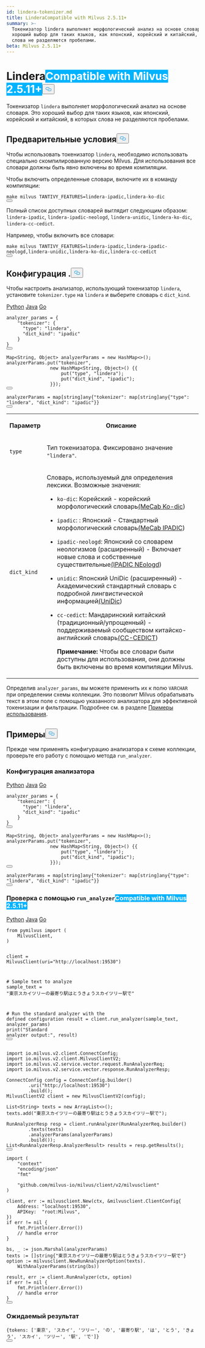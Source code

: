 ```yaml
---
id: lindera-tokenizer.md
title: LinderaCompatible with Milvus 2.5.11+
summary: >-
  Токенизатор lindera выполняет морфологический анализ на основе словаря. Это
  хороший выбор для таких языков, как японский, корейский и китайский, в которых
  слова не разделяются пробелами.
beta: Milvus 2.5.11+
---
```

<h1 id="Lindera" class="common-anchor-header">Lindera<span class="beta-tag" style="background-color:rgb(0, 179, 255);color:white" translate="no">Compatible with Milvus 2.5.11+</span><button data-href="#Lindera" class="anchor-icon" translate="no">
      <svg translate="no"
        aria-hidden="true"
        focusable="false"
        height="20"
        version="1.1"
        viewBox="0 0 16 16"
        width="16"
      >
        <path
          fill="#0092E4"
          fill-rule="evenodd"
          d="M4 9h1v1H4c-1.5 0-3-1.69-3-3.5S2.55 3 4 3h4c1.45 0 3 1.69 3 3.5 0 1.41-.91 2.72-2 3.25V8.59c.58-.45 1-1.27 1-2.09C10 5.22 8.98 4 8 4H4c-.98 0-2 1.22-2 2.5S3 9 4 9zm9-3h-1v1h1c1 0 2 1.22 2 2.5S13.98 12 13 12H9c-.98 0-2-1.22-2-2.5 0-.83.42-1.64 1-2.09V6.25c-1.09.53-2 1.84-2 3.25C6 11.31 7.55 13 9 13h4c1.45 0 3-1.69 3-3.5S14.5 6 13 6z"
        ></path>
      </svg>
    </button></h1><p>Токенизатор <code translate="no">lindera</code> выполняет морфологический анализ на основе словаря. Это хороший выбор для таких языков, как японский, корейский и китайский, в которых слова не разделяются пробелами.</p>
<h2 id="Prerequisites" class="common-anchor-header">Предварительные условия<button data-href="#Prerequisites" class="anchor-icon" translate="no">
      <svg translate="no"
        aria-hidden="true"
        focusable="false"
        height="20"
        version="1.1"
        viewBox="0 0 16 16"
        width="16"
      >
        <path
          fill="#0092E4"
          fill-rule="evenodd"
          d="M4 9h1v1H4c-1.5 0-3-1.69-3-3.5S2.55 3 4 3h4c1.45 0 3 1.69 3 3.5 0 1.41-.91 2.72-2 3.25V8.59c.58-.45 1-1.27 1-2.09C10 5.22 8.98 4 8 4H4c-.98 0-2 1.22-2 2.5S3 9 4 9zm9-3h-1v1h1c1 0 2 1.22 2 2.5S13.98 12 13 12H9c-.98 0-2-1.22-2-2.5 0-.83.42-1.64 1-2.09V6.25c-1.09.53-2 1.84-2 3.25C6 11.31 7.55 13 9 13h4c1.45 0 3-1.69 3-3.5S14.5 6 13 6z"
        ></path>
      </svg>
    </button></h2><p>Чтобы использовать токенизатор <code translate="no">lindera</code>, необходимо использовать специально скомпилированную версию Milvus. Для использования все словари должны быть явно включены во время компиляции.</p>
<p>Чтобы включить определенные словари, включите их в команду компиляции:</p>
<pre><code translate="no"><span class="hljs-built_in">make</span> milvus TANTIVY_FEATURES=lindera-ipadic,lindera-ko-dic
<button class="copy-code-btn"></button></code></pre>
<p>Полный список доступных словарей выглядит следующим образом: <code translate="no">lindera-ipadic</code>, <code translate="no">lindera-ipadic-neologd</code>, <code translate="no">lindera-unidic</code>, <code translate="no">lindera-ko-dic</code>, <code translate="no">lindera-cc-cedict</code>.</p>
<p>Например, чтобы включить все словари:</p>
<pre><code translate="no"><span class="hljs-built_in">make</span> milvus TANTIVY_FEATURES=lindera-ipadic,lindera-ipadic-neologd,lindera-unidic,lindera-ko-dic,lindera-cc-cedict
<button class="copy-code-btn"></button></code></pre>
<h2 id="Configuration" class="common-anchor-header">Конфигурация .<button data-href="#Configuration" class="anchor-icon" translate="no">
      <svg translate="no"
        aria-hidden="true"
        focusable="false"
        height="20"
        version="1.1"
        viewBox="0 0 16 16"
        width="16"
      >
        <path
          fill="#0092E4"
          fill-rule="evenodd"
          d="M4 9h1v1H4c-1.5 0-3-1.69-3-3.5S2.55 3 4 3h4c1.45 0 3 1.69 3 3.5 0 1.41-.91 2.72-2 3.25V8.59c.58-.45 1-1.27 1-2.09C10 5.22 8.98 4 8 4H4c-.98 0-2 1.22-2 2.5S3 9 4 9zm9-3h-1v1h1c1 0 2 1.22 2 2.5S13.98 12 13 12H9c-.98 0-2-1.22-2-2.5 0-.83.42-1.64 1-2.09V6.25c-1.09.53-2 1.84-2 3.25C6 11.31 7.55 13 9 13h4c1.45 0 3-1.69 3-3.5S14.5 6 13 6z"
        ></path>
      </svg>
    </button></h2><p>Чтобы настроить анализатор, использующий токенизатор <code translate="no">lindera</code>, установите <code translate="no">tokenizer.type</code> на <code translate="no">lindera</code> и выберите словарь с <code translate="no">dict_kind</code>.</p>
<div class="multipleCode">
   <a href="#python">Python</a> <a href="#java">Java</a> <a href="#go">Go</a></div>
<pre><code translate="no" class="language-python">analyzer_params = {
    <span class="hljs-string">&quot;tokenizer&quot;</span>: {
      <span class="hljs-string">&quot;type&quot;</span>: <span class="hljs-string">&quot;lindera&quot;</span>,
      <span class="hljs-string">&quot;dict_kind&quot;</span>: <span class="hljs-string">&quot;ipadic&quot;</span>
    }
}
<button class="copy-code-btn"></button></code></pre>
<pre><code translate="no" class="language-java">Map&lt;String, Object&gt; analyzerParams = <span class="hljs-keyword">new</span> <span class="hljs-title class_">HashMap</span>&lt;&gt;();
analyzerParams.put(<span class="hljs-string">&quot;tokenizer&quot;</span>,
                <span class="hljs-keyword">new</span> <span class="hljs-title class_">HashMap</span>&lt;String, Object&gt;() {{
                    put(<span class="hljs-string">&quot;type&quot;</span>, <span class="hljs-string">&quot;lindera&quot;</span>);
                    put(<span class="hljs-string">&quot;dict_kind&quot;</span>, <span class="hljs-string">&quot;ipadic&quot;</span>);
                }});
<button class="copy-code-btn"></button></code></pre>
<pre><code translate="no" class="language-go">analyzerParams = <span class="hljs-keyword">map</span>[<span class="hljs-type">string</span>]any{<span class="hljs-string">&quot;tokenizer&quot;</span>: <span class="hljs-keyword">map</span>[<span class="hljs-type">string</span>]any{<span class="hljs-string">&quot;type&quot;</span>: <span class="hljs-string">&quot;lindera&quot;</span>, <span class="hljs-string">&quot;dict_kind&quot;</span>: <span class="hljs-string">&quot;ipadic&quot;</span>}}
<button class="copy-code-btn"></button></code></pre>
<table>
   <tr>
     <th><p>Параметр</p></th>
     <th><p>Описание</p></th>
   </tr>
   <tr>
     <td><p><code translate="no">type</code></p></td>
     <td><p>Тип токенизатора. Фиксировано значение <code translate="no">"lindera"</code>.</p></td>
   </tr>
   <tr>
     <td><p><code translate="no">dict_kind</code></p></td>
     <td><p>Словарь, используемый для определения лексики. Возможные значения:</p>
<ul>
<li><p><code translate="no">ko-dic</code>: Корейский - корейский морфологический словарь<a href="https://bitbucket.org/eunjeon/mecab-ko-dic">(MeCab Ko-dic</a>)</p></li>
<li><p><code translate="no">ipadic</code>: : Японский - Стандартный морфологический словарь<a href="https://taku910.github.io/mecab/">(MeCab IPADIC</a>)</p></li>
<li><p><code translate="no">ipadic-neologd</code>: Японский со словарем неологизмов (расширенный) - Включает новые слова и собственные существительные<a href="https://github.com/neologd/mecab-ipadic-neologd">(IPADIC NEologd</a>)</p></li>
<li><p><code translate="no">unidic</code>: Японский UniDic (расширенный) - Академический стандартный словарь с подробной лингвистической информацией<a href="https://clrd.ninjal.ac.jp/unidic/">(UniDic</a>)</p></li>
<li><p><code translate="no">cc-cedict</code>: Мандаринский китайский (традиционный/упрощенный) - поддерживаемый сообществом китайско-английский словарь<a href="https://cc-cedict.org/wiki/">(CC-CEDICT</a>)</p>
<p><strong>Примечание:</strong> Чтобы все словари были доступны для использования, они должны быть включены во время компиляции Milvus.</p></li>
</ul></td>
   </tr>
</table>
<p>Определив <code translate="no">analyzer_params</code>, вы можете применить их к полю <code translate="no">VARCHAR</code> при определении схемы коллекции. Это позволит Milvus обрабатывать текст в этом поле с помощью указанного анализатора для эффективной токенизации и фильтрации. Подробнее см. в разделе <a href="/docs/ru/analyzer-overview.md#Example-use">Примеры использования</a>.</p>
<h2 id="Examples" class="common-anchor-header">Примеры<button data-href="#Examples" class="anchor-icon" translate="no">
      <svg translate="no"
        aria-hidden="true"
        focusable="false"
        height="20"
        version="1.1"
        viewBox="0 0 16 16"
        width="16"
      >
        <path
          fill="#0092E4"
          fill-rule="evenodd"
          d="M4 9h1v1H4c-1.5 0-3-1.69-3-3.5S2.55 3 4 3h4c1.45 0 3 1.69 3 3.5 0 1.41-.91 2.72-2 3.25V8.59c.58-.45 1-1.27 1-2.09C10 5.22 8.98 4 8 4H4c-.98 0-2 1.22-2 2.5S3 9 4 9zm9-3h-1v1h1c1 0 2 1.22 2 2.5S13.98 12 13 12H9c-.98 0-2-1.22-2-2.5 0-.83.42-1.64 1-2.09V6.25c-1.09.53-2 1.84-2 3.25C6 11.31 7.55 13 9 13h4c1.45 0 3-1.69 3-3.5S14.5 6 13 6z"
        ></path>
      </svg>
    </button></h2><p>Прежде чем применять конфигурацию анализатора к схеме коллекции, проверьте его работу с помощью метода <code translate="no">run_analyzer</code>.</p>
<h3 id="Analyzer-configuration" class="common-anchor-header">Конфигурация анализатора</h3><div class="multipleCode">
   <a href="#python">Python</a> <a href="#java">Java</a> <a href="#go">Go</a></div>
<pre><code translate="no" class="language-python">analyzer_params = {
    <span class="hljs-string">&quot;tokenizer&quot;</span>: {
      <span class="hljs-string">&quot;type&quot;</span>: <span class="hljs-string">&quot;lindera&quot;</span>,
      <span class="hljs-string">&quot;dict_kind&quot;</span>: <span class="hljs-string">&quot;ipadic&quot;</span>
    }
}
<button class="copy-code-btn"></button></code></pre>
<pre><code translate="no" class="language-java">Map&lt;String, Object&gt; analyzerParams = <span class="hljs-keyword">new</span> <span class="hljs-title class_">HashMap</span>&lt;&gt;();
analyzerParams.put(<span class="hljs-string">&quot;tokenizer&quot;</span>,
                <span class="hljs-keyword">new</span> <span class="hljs-title class_">HashMap</span>&lt;String, Object&gt;() {{
                    put(<span class="hljs-string">&quot;type&quot;</span>, <span class="hljs-string">&quot;lindera&quot;</span>);
                    put(<span class="hljs-string">&quot;dict_kind&quot;</span>, <span class="hljs-string">&quot;ipadic&quot;</span>);
                }});
<button class="copy-code-btn"></button></code></pre>
<pre><code translate="no" class="language-go">analyzerParams = <span class="hljs-keyword">map</span>[<span class="hljs-type">string</span>]any{<span class="hljs-string">&quot;tokenizer&quot;</span>: <span class="hljs-keyword">map</span>[<span class="hljs-type">string</span>]any{<span class="hljs-string">&quot;type&quot;</span>: <span class="hljs-string">&quot;lindera&quot;</span>, <span class="hljs-string">&quot;dict_kind&quot;</span>: <span class="hljs-string">&quot;ipadic&quot;</span>}}
<button class="copy-code-btn"></button></code></pre>
<h3 id="Verification-using-runanalyzer--Milvus-2511+" class="common-anchor-header">Проверка с помощью <code translate="no">run_analyzer</code><span class="beta-tag" style="background-color:rgb(0, 179, 255);color:white" translate="no">Compatible with Milvus 2.5.11+</span></h3><div class="multipleCode">
   <a href="#python">Python</a> <a href="#java">Java</a> <a href="#go">Go</a></div>
<pre><code translate="no" class="language-python"><span class="hljs-keyword">from</span> pymilvus <span class="hljs-keyword">import</span> (
    MilvusClient,
)

client = MilvusClient(uri=<span class="hljs-string">&quot;http://localhost:19530&quot;</span>)

<span class="hljs-comment"># Sample text to analyze</span>
sample_text = <span class="hljs-string">&quot;東京スカイツリーの最寄り駅はとうきょうスカイツリー駅で&quot;</span>

<span class="hljs-comment"># Run the standard analyzer with the defined configuration</span>
result = client.run_analyzer(sample_text, analyzer_params)
<span class="hljs-built_in">print</span>(<span class="hljs-string">&quot;Standard analyzer output:&quot;</span>, result)
<button class="copy-code-btn"></button></code></pre>
<pre><code translate="no" class="language-java"><span class="hljs-keyword">import</span> io.milvus.v2.client.ConnectConfig;
<span class="hljs-keyword">import</span> io.milvus.v2.client.MilvusClientV2;
<span class="hljs-keyword">import</span> io.milvus.v2.service.vector.request.RunAnalyzerReq;
<span class="hljs-keyword">import</span> io.milvus.v2.service.vector.response.RunAnalyzerResp;

<span class="hljs-type">ConnectConfig</span> <span class="hljs-variable">config</span> <span class="hljs-operator">=</span> ConnectConfig.builder()
        .uri(<span class="hljs-string">&quot;http://localhost:19530&quot;</span>)
        .build();
<span class="hljs-type">MilvusClientV2</span> <span class="hljs-variable">client</span> <span class="hljs-operator">=</span> <span class="hljs-keyword">new</span> <span class="hljs-title class_">MilvusClientV2</span>(config);

List&lt;String&gt; texts = <span class="hljs-keyword">new</span> <span class="hljs-title class_">ArrayList</span>&lt;&gt;();
texts.add(<span class="hljs-string">&quot;東京スカイツリーの最寄り駅はとうきょうスカイツリー駅で&quot;</span>);

<span class="hljs-type">RunAnalyzerResp</span> <span class="hljs-variable">resp</span> <span class="hljs-operator">=</span> client.runAnalyzer(RunAnalyzerReq.builder()
        .texts(texts)
        .analyzerParams(analyzerParams)
        .build());
List&lt;RunAnalyzerResp.AnalyzerResult&gt; results = resp.getResults();
<button class="copy-code-btn"></button></code></pre>
<pre><code translate="no" class="language-go"><span class="hljs-keyword">import</span> (
    <span class="hljs-string">&quot;context&quot;</span>
    <span class="hljs-string">&quot;encoding/json&quot;</span>
    <span class="hljs-string">&quot;fmt&quot;</span>

    <span class="hljs-string">&quot;github.com/milvus-io/milvus/client/v2/milvusclient&quot;</span>
)

client, err := milvusclient.New(ctx, &amp;milvusclient.ClientConfig{
    Address: <span class="hljs-string">&quot;localhost:19530&quot;</span>,
    APIKey:  <span class="hljs-string">&quot;root:Milvus&quot;</span>,
})
<span class="hljs-keyword">if</span> err != <span class="hljs-literal">nil</span> {
    fmt.Println(err.Error())
    <span class="hljs-comment">// handle error</span>
}

bs, _ := json.Marshal(analyzerParams)
texts := []<span class="hljs-type">string</span>{<span class="hljs-string">&quot;東京スカイツリーの最寄り駅はとうきょうスカイツリー駅で&quot;</span>}
option := milvusclient.NewRunAnalyzerOption(texts).
    WithAnalyzerParams(<span class="hljs-type">string</span>(bs))

result, err := client.RunAnalyzer(ctx, option)
<span class="hljs-keyword">if</span> err != <span class="hljs-literal">nil</span> {
    fmt.Println(err.Error())
    <span class="hljs-comment">// handle error</span>
}
<button class="copy-code-btn"></button></code></pre>
<h3 id="Expected-output" class="common-anchor-header">Ожидаемый результат</h3><pre><code translate="no" class="language-plaintext">{tokens: [&#x27;東京&#x27;, &#x27;スカイ&#x27;, &#x27;ツリー&#x27;, &#x27;の&#x27;, &#x27;最寄り駅&#x27;, &#x27;は&#x27;, &#x27;とう&#x27;, &#x27;きょう&#x27;, &#x27;スカイ&#x27;, &#x27;ツリー&#x27;, &#x27;駅&#x27;, &#x27;で&#x27;]} 
<button class="copy-code-btn"></button></code></pre>
